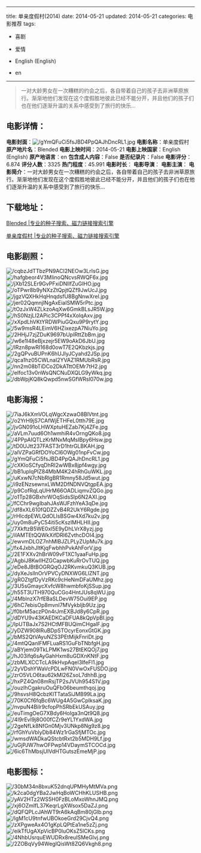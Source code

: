 
---
title: 单亲度假村(2014)
date: 2014-05-21
updated: 2014-05-21
categories: 电影推荐
tags:
- 喜剧
- 爱情

- English (English)
- en
---


> 一对大龄男女在一次糟糕的约会之后，各自带着自己的孩子去非洲草原旅行。渐渐地他们发现在这个度假胜地彼此已经不能分开，并且他们的孩子们也在他们逐渐升温的关系中感受到了旅行的快乐...

## **电影详情**：

**电影封面**：<img src="https://image.tmdb.org/t/p/w200/gYmQFuCi5fsJBD4PpQAJhDncRL1.jpg" alt="/gYmQFuCi5fsJBD4PpQAJhDncRL1.jpg" title="/gYmQFuCi5fsJBD4PpQAJhDncRL1.jpg">
**电影名称**：单亲度假村
**原产地片名**：Blended
**电影上映时间**：2014-05-21
**电影上映国家**：English (English)
**原产地语言**：en
**包含成人内容**：False
**是否纪录片**：False
**电影评分**：6.874
**评分人数**：3325
**热门程度**：45.991
**电影时长**：
**电影导演**：
**电影主演**：
**电影简介**：一对大龄男女在一次糟糕的约会之后，各自带着自己的孩子去非洲草原旅行。渐渐地他们发现在这个度假胜地彼此已经不能分开，并且他们的孩子们也在他们逐渐升温的关系中感受到了旅行的快乐...

## **下载地址**：
[Blended |专业的种子搜索、磁力链接搜索引擎](https://movie.amd794.com:2083/?search=Blended&ordering=&mode=match_phrase&page_size=10&page=1)

[单亲度假村 |专业的种子搜索、磁力链接搜索引擎](https://movie.amd794.com:2083/?search=%E5%8D%95%E4%BA%B2%E5%BA%A6%E5%81%87%E6%9D%91&ordering=&mode=match_phrase&page_size=10&page=1)
 

## **电影剧照**：
<img src="https://image.tmdb.org/t/p/original/cqbzJdTTbzPN9ACI2NEOw3LrIsG.jpg" alt="/cqbzJdTTbzPN9ACI2NEOw3LrIsG.jpg" title="/cqbzJdTTbzPN9ACI2NEOw3LrIsG.jpg"><img src="https://image.tmdb.org/t/p/original/hafgbeor4V3MIinoQNcvsRWQF6x.jpg" alt="/hafgbeor4V3MIinoQNcvsRWQF6x.jpg" title="/hafgbeor4V3MIinoQNcvsRWQF6x.jpg"><img src="https://image.tmdb.org/t/p/original/jXb12SLEr9GvPFxiDNlIfZuGIHO.jpg" alt="/jXb12SLEr9GvPFxiDNlIfZuGIHO.jpg" title="/jXb12SLEr9GvPFxiDNlIfZuGIHO.jpg"><img src="https://image.tmdb.org/t/p/original/oTPwr8b9yNXzZtQpjtQZf9JwUcJ.jpg" alt="/oTPwr8b9yNXzZtQpjtQZf9JwUcJ.jpg" title="/oTPwr8b9yNXzZtQpjtQZf9JwUcJ.jpg"><img src="https://image.tmdb.org/t/p/original/jgzVQXHkHqHnqdsfU8BgNnwXrel.jpg" alt="/jgzVQXHkHqHnqdsfU8BgNnwXrel.jpg" title="/jgzVQXHkHqHnqdsfU8BgNnwXrel.jpg"><img src="https://image.tmdb.org/t/p/original/jer02QqmnjlNgAxEiaISMW5rPtc.jpg" alt="/jer02QqmnjlNgAxEiaISMW5rPtc.jpg" title="/jer02QqmnjlNgAxEiaISMW5rPtc.jpg"><img src="https://image.tmdb.org/t/p/original/tOzJxW4ZLkzoAqXw6GmkBLsJR5W.jpg" alt="/tOzJxW4ZLkzoAqXw6GmkBLsJR5W.jpg" title="/tOzJxW4ZLkzoAqXw6GmkBLsJR5W.jpg"><img src="https://image.tmdb.org/t/p/original/hS0NzjLI2APic3CPPf4xXolqAxv.jpg" alt="/hS0NzjLI2APic3CPPf4xXolqAxv.jpg" title="/hS0NzjLI2APic3CPPf4xXolqAxv.jpg"><img src="https://image.tmdb.org/t/p/original/xXpdLhVKtYRDWPiuGQxu9P9rytY.jpg" alt="/xXpdLhVKtYRDWPiuGQxu9P9rytY.jpg" title="/xXpdLhVKtYRDWPiuGQxu9P9rytY.jpg"><img src="https://image.tmdb.org/t/p/original/5w9msR4LEimV6HZixezpA7NiuYo.jpg" alt="/5w9msR4LEimV6HZixezpA7NiuYo.jpg" title="/5w9msR4LEimV6HZixezpA7NiuYo.jpg"><img src="https://image.tmdb.org/t/p/original/2HHjJ7zjZDuK9697bUpIRttZbBm.jpg" alt="/2HHjJ7zjZDuK9697bUpIRttZbBm.jpg" title="/2HHjJ7zjZDuK9697bUpIRttZbBm.jpg"><img src="https://image.tmdb.org/t/p/original/w6e1I48eBjxzejr5EW9oAkD6JbU.jpg" alt="/w6e1I48eBjxzejr5EW9oAkD6JbU.jpg" title="/w6e1I48eBjxzejr5EW9oAkD6JbU.jpg"><img src="https://image.tmdb.org/t/p/original/lRzn8pwRI168d0owT7E2QKbzkjs.jpg" alt="/lRzn8pwRI168d0owT7E2QKbzkjs.jpg" title="/lRzn8pwRI168d0owT7E2QKbzkjs.jpg"><img src="https://image.tmdb.org/t/p/original/2gQPvuBUPnK6hUJlyJCyahd2JSp.jpg" alt="/2gQPvuBUPnK6hUJlyJCyahd2JSp.jpg" title="/2gQPvuBUPnK6hUJlyJCyahd2JSp.jpg"><img src="https://image.tmdb.org/t/p/original/qca1hz05CWLnaI2YVAZ1RMUbRsR.jpg" alt="/qca1hz05CWLnaI2YVAZ1RMUbRsR.jpg" title="/qca1hz05CWLnaI2YVAZ1RMUbRsR.jpg"><img src="https://image.tmdb.org/t/p/original/nn2m08bTiDCo2DkATttOEMr7tH2.jpg" alt="/nn2m08bTiDCo2DkATttOEMr7tH2.jpg" title="/nn2m08bTiDCo2DkATttOEMr7tH2.jpg"><img src="https://image.tmdb.org/t/p/original/eIfoc13v0nWsQNCNuDXQLG9yWkq.jpg" alt="/eIfoc13v0nWsQNCNuDXQLG9yWkq.jpg" title="/eIfoc13v0nWsQNCNuDXQLG9yWkq.jpg"><img src="https://image.tmdb.org/t/p/original/dbWpjKQ8kQwpd5nwSGfWRsl070w.jpg" alt="/dbWpjKQ8kQwpd5nwSGfWRsl070w.jpg" title="/dbWpjKQ8kQwpd5nwSGfWRsl070w.jpg">

## **电影海报**：
<img src="https://image.tmdb.org/t/p/original/7iaJ6kXmVOLqWgcXzwaO8BlVtnt.jpg" alt="/7iaJ6kXmVOLqWgcXzwaO8BlVtnt.jpg" title="/7iaJ6kXmVOLqWgcXzwaO8BlVtnt.jpg"><img src="https://image.tmdb.org/t/p/original/o2YrH9jS7CAfWjETHFeL0tth79E.jpg" alt="/o2YrH9jS7CAfWjETHFeL0tth79E.jpg" title="/o2YrH9jS7CAfWjETHFeL0tth79E.jpg"><img src="https://image.tmdb.org/t/p/original/jvGN091oLHWXptuHEZab7Kj4ZFe.jpg" alt="/jvGN091oLHWXptuHEZab7Kj4ZFe.jpg" title="/jvGN091oLHWXptuHEZab7Kj4ZFe.jpg"><img src="https://image.tmdb.org/t/p/original/aVLm7uud6Oh1wmhiR4vOrngQKo8.jpg" alt="/aVLm7uud6Oh1wmhiR4vOrngQKo8.jpg" title="/aVLm7uud6Oh1wmhiR4vOrngQKo8.jpg"><img src="https://image.tmdb.org/t/p/original/4PPpAIQTLzKrMNxMqMsIBpy6Hsw.jpg" alt="/4PPpAIQTLzKrMNxMqMsIBpy6Hsw.jpg" title="/4PPpAIQTLzKrMNxMqMsIBpy6Hsw.jpg"><img src="https://image.tmdb.org/t/p/original/tD0UJtt237FAST3rD1htrGLBKAH.jpg" alt="/tD0UJtt237FAST3rD1htrGLBKAH.jpg" title="/tD0UJtt237FAST3rD1htrGLBKAH.jpg"><img src="https://image.tmdb.org/t/p/original/alVZPaGRfDOYoCI6OWg01npFvCw.jpg" alt="/alVZPaGRfDOYoCI6OWg01npFvCw.jpg" title="/alVZPaGRfDOYoCI6OWg01npFvCw.jpg"><img src="https://image.tmdb.org/t/p/original/gYmQFuCi5fsJBD4PpQAJhDncRL1.jpg" alt="/gYmQFuCi5fsJBD4PpQAJhDncRL1.jpg" title="/gYmQFuCi5fsJBD4PpQAJhDncRL1.jpg"><img src="https://image.tmdb.org/t/p/original/cXKIoSCfyqDhRI2wWBx8jpf4wgy.jpg" alt="/cXKIoSCfyqDhRI2wWBx8jpf4wgy.jpg" title="/cXKIoSCfyqDhRI2wWBx8jpf4wgy.jpg"><img src="https://image.tmdb.org/t/p/original/bB1upIqPlZ84MbM4K24hRhGuWKL.jpg" alt="/bB1upIqPlZ84MbM4K24hRhGuWKL.jpg" title="/bB1upIqPlZ84MbM4K24hRhGuWKL.jpg"><img src="https://image.tmdb.org/t/p/original/uKxwN7cNbRlgBR1Rmny58Jd5wut.jpg" alt="/uKxwN7cNbRlgBR1Rmny58Jd5wut.jpg" title="/uKxwN7cNbRlgBR1Rmny58Jd5wut.jpg"><img src="https://image.tmdb.org/t/p/original/i9zENzsewnxLWM2DfNDNVQtgpEA.jpg" alt="/i9zENzsewnxLWM2DfNDNVQtgpEA.jpg" title="/i9zENzsewnxLWM2DfNDNVQtgpEA.jpg"><img src="https://image.tmdb.org/t/p/original/p9CofRqLqUHrM66OADLiqmvZQGo.jpg" alt="/p9CofRqLqUHrM66OADLiqmvZQGo.jpg" title="/p9CofRqLqUHrM66OADLiqmvZQGo.jpg"><img src="https://image.tmdb.org/t/p/original/o1Tp28GBxhrWOqSidsSlp6N2AXI.jpg" alt="/o1Tp28GBxhrWOqSidsSlp6N2AXI.jpg" title="/o1Tp28GBxhrWOqSidsSlp6N2AXI.jpg"><img src="https://image.tmdb.org/t/p/original/fCChr9wgIbahJAsWJFzhYeA3qDe.jpg" alt="/fCChr9wgIbahJAsWJFzhYeA3qDe.jpg" title="/fCChr9wgIbahJAsWJFzhYeA3qDe.jpg"><img src="https://image.tmdb.org/t/p/original/df8xXL610fQDZZvB4R2UkY6Rgde.jpg" alt="/df8xXL610fQDZZvB4R2UkY6Rgde.jpg" title="/df8xXL610fQDZZvB4R2UkY6Rgde.jpg"><img src="https://image.tmdb.org/t/p/original/rHlcdpEWLQdOLlsBSGw4Xd7ku2v.jpg" alt="/rHlcdpEWLQdOLlsBSGw4Xd7ku2v.jpg" title="/rHlcdpEWLQdOLlsBSGw4Xd7ku2v.jpg"><img src="https://image.tmdb.org/t/p/original/uy0m8uPyC54iti5cKszIMHLHII.jpg" alt="/uy0m8uPyC54iti5cKszIMHLHII.jpg" title="/uy0m8uPyC54iti5cKszIMHLHII.jpg"><img src="https://image.tmdb.org/t/p/original/7XkftzB5WE0xl5E9yDhLVrX8yzj.jpg" alt="/7XkftzB5WE0xl5E9yDhLVrX8yzj.jpg" title="/7XkftzB5WE0xl5E9yDhLVrX8yzj.jpg"><img src="https://image.tmdb.org/t/p/original/ilAMTEtQQWkXifDRl6ZvthcDOI4.jpg" alt="/ilAMTEtQQWkXifDRl6ZvthcDOI4.jpg" title="/ilAMTEtQQWkXifDRl6ZvthcDOI4.jpg"><img src="https://image.tmdb.org/t/p/original/ewvmDLOZ7nhMlBJZLPLyZUpMu7k.jpg" alt="/ewvmDLOZ7nhMlBJZLPLyZUpMu7k.jpg" title="/ewvmDLOZ7nhMlBJZLPLyZUpMu7k.jpg"><img src="https://image.tmdb.org/t/p/original/fx4JxbhJltKjqFwbhhPvkAhForV.jpg" alt="/fx4JxbhJltKjqFwbhhPvkAhForV.jpg" title="/fx4JxbhJltKjqFwbhhPvkAhForV.jpg"><img src="https://image.tmdb.org/t/p/original/2E1FXXv2hBrW09vF1XC1yaaFuHp.jpg" alt="/2E1FXXv2hBrW09vF1XC1yaaFuHp.jpg" title="/2E1FXXv2hBrW09vF1XC1yaaFuHp.jpg"><img src="https://image.tmdb.org/t/p/original/AgbiJ8KwlIHZGCapwbKuRrOvTUQ.jpg" alt="/AgbiJ8KwlIHZGCapwbKuRrOvTUQ.jpg" title="/AgbiJ8KwlIHZGCapwbKuRrOvTUQ.jpg"><img src="https://image.tmdb.org/t/p/original/eDe8JBtBOGRQqOJ2RKvmkuQ3KUB.jpg" alt="/eDe8JBtBOGRQqOJ2RKvmkuQ3KUB.jpg" title="/eDe8JBtBOGRQqOJ2RKvmkuQ3KUB.jpg"><img src="https://image.tmdb.org/t/p/original/dyXeJsllnOrVPVCyDNXWG6LlZNT.jpg" alt="/dyXeJsllnOrVPVCyDNXWG6LlZNT.jpg" title="/dyXeJsllnOrVPVCyDNXWG6LlZNT.jpg"><img src="https://image.tmdb.org/t/p/original/gROZtgfDyVzRKc9cHeNmDFaUMhz.jpg" alt="/gROZtgfDyVzRKc9cHeNmDFaUMhz.jpg" title="/gROZtgfDyVzRKc9cHeNmDFaUMhz.jpg"><img src="https://image.tmdb.org/t/p/original/3U5sGmaycXvfcW8hwmbfoKjSSup.jpg" alt="/3U5sGmaycXvfcW8hwmbfoKjSSup.jpg" title="/3U5sGmaycXvfcW8hwmbfoKjSSup.jpg"><img src="https://image.tmdb.org/t/p/original/h55T3UTH970QuCGo4HntJUs8qWU.jpg" alt="/h55T3UTH970QuCGo4HntJUs8qWU.jpg" title="/h55T3UTH970QuCGo4HntJUs8qWU.jpg"><img src="https://image.tmdb.org/t/p/original/4MblnzX7rfEBaSLDevW75Oui9EP.jpg" alt="/4MblnzX7rfEBaSLDevW75Oui9EP.jpg" title="/4MblnzX7rfEBaSLDevW75Oui9EP.jpg"><img src="https://image.tmdb.org/t/p/original/6hC7ebisOp8mvnI7MVykbljb9Uz.jpg" alt="/6hC7ebisOp8mvnI7MVykbljb9Uz.jpg" title="/6hC7ebisOp8mvnI7MVykbljb9Uz.jpg"><img src="https://image.tmdb.org/t/p/original/f0brM5aczP0n4rJmEXBJd8y6CpR.jpg" alt="/f0brM5aczP0n4rJmEXBJd8y6CpR.jpg" title="/f0brM5aczP0n4rJmEXBJd8y6CpR.jpg"><img src="https://image.tmdb.org/t/p/original/dDYU9v43KAEDKCaDFUA8kQpVpBI.jpg" alt="/dDYU9v43KAEDKCaDFUA8kQpVpBI.jpg" title="/dDYU9v43KAEDKCaDFUA8kQpVpBI.jpg"><img src="https://image.tmdb.org/t/p/original/lpUTBaJx7S2HCtMFBUQimCHgalF.jpg" alt="/lpUTBaJx7S2HCtMFBUQimCHgalF.jpg" title="/lpUTBaJx7S2HCtMFBUQimCHgalF.jpg"><img src="https://image.tmdb.org/t/p/original/yDZW908IRuBDpSTOcyrEonxGtGK.jpg" alt="/yDZW908IRuBDpSTOcyrEonxGtGK.jpg" title="/yDZW908IRuBDpSTOcyrEonxGtGK.jpg"><img src="https://image.tmdb.org/t/p/original/bMS2QtVAyuNZS3PEtMijkFnriDt.jpg" alt="/bMS2QtVAyuNZS3PEtMijkFnriDt.jpg" title="/bMS2QtVAyuNZS3PEtMijkFnriDt.jpg"><img src="https://image.tmdb.org/t/p/original/4mtQQanlFMFLuaRS1GuFbTNbfgH.jpg" alt="/4mtQQanlFMFLuaRS1GuFbTNbfgH.jpg" title="/4mtQQanlFMFLuaRS1GuFbTNbfgH.jpg"><img src="https://image.tmdb.org/t/p/original/aBYjem09TkLPMK1ws27BtEKQOj7.jpg" alt="/aBYjem09TkLPMK1ws27BtEKQOj7.jpg" title="/aBYjem09TkLPMK1ws27BtEKQOj7.jpg"><img src="https://image.tmdb.org/t/p/original/hJ03ifq6sAyGahHxm8uGDXnKNtF.jpg" alt="/hJ03ifq6sAyGahHxm8uGDXnKNtF.jpg" title="/hJ03ifq6sAyGahHxm8uGDXnKNtF.jpg"><img src="https://image.tmdb.org/t/p/original/zbMLXCCTcLA9kHvpAqeI3IfeFl1.jpg" alt="/zbMLXCCTcLA9kHvpAqeI3IfeFl1.jpg" title="/zbMLXCCTcLA9kHvpAqeI3IfeFl1.jpg"><img src="https://image.tmdb.org/t/p/original/2yVDshYWaVcPDLwFN0VwOxFUSDO.jpg" alt="/2yVDshYWaVcPDLwFN0VwOxFUSDO.jpg" title="/2yVDshYWaVcPDLwFN0VwOxFUSDO.jpg"><img src="https://image.tmdb.org/t/p/original/zrO5VLO6tau62kMl26ZsoL7dhhB.jpg" alt="/zrO5VLO6tau62kMl26ZsoL7dhhB.jpg" title="/zrO5VLO6tau62kMl26ZsoL7dhhB.jpg"><img src="https://image.tmdb.org/t/p/original/hxPZ4Qn08mRsjTP2sJVUh954S1V.jpg" alt="/hxPZ4Qn08mRsjTP2sJVUh954S1V.jpg" title="/hxPZ4Qn08mRsjTP2sJVUh954S1V.jpg"><img src="https://image.tmdb.org/t/p/original/ouzIhCgakruOuQFb06beumthqoj.jpg" alt="/ouzIhCgakruOuQFb06beumthqoj.jpg" title="/ouzIhCgakruOuQFb06beumthqoj.jpg"><img src="https://image.tmdb.org/t/p/original/9hsvsH8QcbzKlTTataSiJMB99La.jpg" alt="/9hsvsH8QcbzKlTTataSiJMB99La.jpg" title="/9hsvsH8QcbzKlTTataSiJMB99La.jpg"><img src="https://image.tmdb.org/t/p/original/70K0Cf6fqBc6WUg4A5GwCpIksaK.jpg" alt="/70K0Cf6fqBc6WUg4A5GwCpIksaK.jpg" title="/70K0Cf6fqBc6WUg4A5GwCpIksaK.jpg"><img src="https://image.tmdb.org/t/p/original/nvpuN4Bilr9cfopPhSRbEkUSAuy.jpg" alt="/nvpuN4Bilr9cfopPhSRbEkUSAuy.jpg" title="/nvpuN4Bilr9cfopPhSRbEkUSAuy.jpg"><img src="https://image.tmdb.org/t/p/original/euTimgOeG7XBdy6HoIga3nQt9Q8.jpg" alt="/euTimgOeG7XBdy6HoIga3nQt9Q8.jpg" title="/euTimgOeG7XBdy6HoIga3nQt9Q8.jpg"><img src="https://image.tmdb.org/t/p/original/4l9rEvl9j8O00fCZr9eYL1YxdWA.jpg" alt="/4l9rEvl9j8O00fCZr9eYL1YxdWA.jpg" title="/4l9rEvl9j8O00fCZr9eYL1YxdWA.jpg"><img src="https://image.tmdb.org/t/p/original/2geNfLk8NfGn0Mjv3UNkp8Ng9z8.jpg" alt="/2geNfLk8NfGn0Mjv3UNkp8Ng9z8.jpg" title="/2geNfLk8NfGn0Mjv3UNkp8Ng9z8.jpg"><img src="https://image.tmdb.org/t/p/original/rfGhYuVblyDb84Wz1rGaSfjMTOc.jpg" alt="/rfGhYuVblyDb84Wz1rGaSfjMTOc.jpg" title="/rfGhYuVblyDb84Wz1rGaSfjMTOc.jpg"><img src="https://image.tmdb.org/t/p/original/wmsdWADkaQStcbtRxt2b5MDH9Lf.jpg" alt="/wmsdWADkaQStcbtRxt2b5MDH9Lf.jpg" title="/wmsdWADkaQStcbtRxt2b5MDH9Lf.jpg"><img src="https://image.tmdb.org/t/p/original/uGjPJW7hwOFPwp14VDaymSTCOCd.jpg" alt="/uGjPJW7hwOFPwp14VDaymSTCOCd.jpg" title="/uGjPJW7hwOFPwp14VDaymSTCOCd.jpg"><img src="https://image.tmdb.org/t/p/original/6ic6ThMbsjUIVdHTGutszEmeMjP.jpg" alt="/6ic6ThMbsjUIVdHTGutszEmeMjP.jpg" title="/6ic6ThMbsjUIVdHTGutszEmeMjP.jpg">

## **电影图标**：
<img src="https://image.tmdb.org/t/p/original/30bM34n8bxuK52dnqUPMHyMtMVa.png" alt="/30bM34n8bxuK52dnqUPMHyMtMVa.png" title="/30bM34n8bxuK52dnqUPMHyMtMVa.png"><img src="https://image.tmdb.org/t/p/original/k2ca0dgYBa2JwHqBoWCHhKLUSHB.png" alt="/k2ca0dgYBa2JwHqBoWCHhKLUSHB.png" title="/k2ca0dgYBa2JwHqBoWCHhKLUSHB.png"><img src="https://image.tmdb.org/t/p/original/yAV2HTz2WS5H0FzBLoMxoWhnJMQ.png" alt="/yAV2HTz2WS5H0FzBLoMxoWhnJMQ.png" title="/yAV2HTz2WS5H0FzBLoMxoWhnJMQ.png"><img src="https://image.tmdb.org/t/p/original/xj6OZmIfL37KeqrLgXWsox5DaZJ.png" alt="/xj6OZmIfL37KeqrLgXWsox5DaZJ.png" title="/xj6OZmIfL37KeqrLgXWsox5DaZJ.png"><img src="https://image.tmdb.org/t/p/original/dQFQPLcJAhWT9rA6kAqBm80jGlb.png" alt="/dQFQPLcJAhWT9rA6kAqBm80jGlb.png" title="/dQFQPLcJAhWT9rA6kAqBm80jGlb.png"><img src="https://image.tmdb.org/t/p/original/lgM1cU9tnfwUBOkoeGrd29CjvQ4.png" alt="/lgM1cU9tnfwUBOkoeGrd29CjvQ4.png" title="/lgM1cU9tnfwUBOkoeGrd29CjvQ4.png"><img src="https://image.tmdb.org/t/p/original/zXPgweAx4O1gKpLQPtEa1ne5zZj.png" alt="/zXPgweAx4O1gKpLQPtEa1ne5zZj.png" title="/zXPgweAx4O1gKpLQPtEa1ne5zZj.png"><img src="https://image.tmdb.org/t/p/original/eikTfUgAXpVicBP0luOKsZ5lCKs.png" alt="/eikTfUgAXpVicBP0luOKsZ5lCKs.png" title="/eikTfUgAXpVicBP0luOKsZ5lCKs.png"><img src="https://image.tmdb.org/t/p/original/4NhbUsrquEWUDRx8reuISMeGlvj.png" alt="/4NhbUsrquEWUDRx8reuISMeGlvj.png" title="/4NhbUsrquEWUDRx8reuISMeGlvj.png"><img src="https://image.tmdb.org/t/p/original/2ZOBqVy94WeglQisWt8ZQ6Vkgh8.png" alt="/2ZOBqVy94WeglQisWt8ZQ6Vkgh8.png" title="/2ZOBqVy94WeglQisWt8ZQ6Vkgh8.png">
